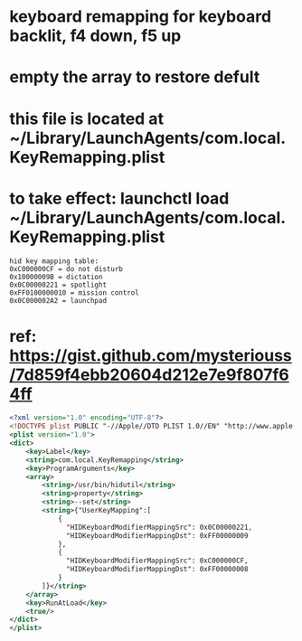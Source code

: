 # keyboard remapping for keyboard backlit, f4 down, f5 up
# empty the array to restore defult

# this file is located at ~/Library/LaunchAgents/com.local.KeyRemapping.plist
# to take effect: launchctl load ~/Library/LaunchAgents/com.local.KeyRemapping.plist

```
hid key mapping table:
0xC000000CF = do not disturb
0x10000009B = dictation
0x0C00000221 = spotlight
0xFF0100000010 = mission control
0x0C000002A2 = launchpad
```
# ref: https://gist.github.com/mysteriouss/7d859f4ebb20604d212e7e9f807f64ff

```xml
<?xml version="1.0" encoding="UTF-8"?>
<!DOCTYPE plist PUBLIC "-//Apple//DTD PLIST 1.0//EN" "http://www.apple.com/DTDs/PropertyList-1.0.dtd">
<plist version="1.0">
<dict>
    <key>Label</key>
    <string>com.local.KeyRemapping</string>
    <key>ProgramArguments</key>
    <array>
        <string>/usr/bin/hidutil</string>
        <string>property</string>
        <string>--set</string>
        <string>{"UserKeyMapping":[
            {
              "HIDKeyboardModifierMappingSrc": 0x0C00000221,
              "HIDKeyboardModifierMappingDst": 0xFF00000009
            },
            {
              "HIDKeyboardModifierMappingSrc": 0xC000000CF,
              "HIDKeyboardModifierMappingDst": 0xFF00000008
            }
        ]}</string>
    </array>
    <key>RunAtLoad</key>
    <true/>
</dict>
</plist>
```